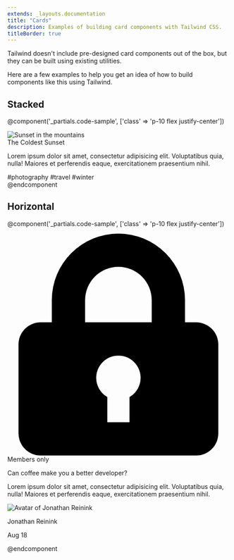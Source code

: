```yaml
---
extends: _layouts.documentation
title: "Cards"
description: Examples of building card components with Tailwind CSS.
titleBorder: true
---
```


Tailwind doesn't include pre-designed card components out of the box, but they can be built using existing utilities.

Here are a few examples to help you get an idea of how to build components like this using Tailwind.

## Stacked

@component('_partials.code-sample', ['class' => 'p-10 flex justify-center'])
<div class="max-w-sm rounded overflow-hidden shadow-lg">
  <img class="w-full" src="{{ $page->baseUrl }}/img/card-top.jpg" alt="Sunset in the mountains">
  <div class="px-6 py-4">
    <div class="font-bold text-xl mb-2">The Coldest Sunset</div>
    <p class="text-gray-700 text-base">
      Lorem ipsum dolor sit amet, consectetur adipisicing elit. Voluptatibus quia, nulla! Maiores et perferendis eaque, exercitationem praesentium nihil.
    </p>
  </div>
  <div class="px-6 py-4">
    <span class="inline-block bg-gray-200 rounded-full px-3 py-1 text-sm font-semibold text-gray-700 mr-2">#photography</span>
    <span class="inline-block bg-gray-200 rounded-full px-3 py-1 text-sm font-semibold text-gray-700 mr-2">#travel</span>
    <span class="inline-block bg-gray-200 rounded-full px-3 py-1 text-sm font-semibold text-gray-700">#winter</span>
  </div>
</div>
@endcomponent

## Horizontal

@component('_partials.code-sample', ['class' => 'p-10 flex justify-center'])
<div class="max-w-sm w-full lg:max-w-full lg:flex">
  <div class="h-48 lg:h-auto lg:w-48 flex-none bg-cover rounded-t lg:rounded-t-none lg:rounded-l text-center overflow-hidden" style="background-image: url('{{ $page->baseUrl }}/img/card-left.jpg')" title="Woman holding a mug">
  </div>
  <div class="border-r border-b border-l border-gray-400 lg:border-l-0 lg:border-t lg:border-gray-400 bg-white rounded-b lg:rounded-b-none lg:rounded-r p-4 flex flex-col justify-between leading-normal">
    <div class="mb-8">
      <p class="text-sm text-gray-600 flex items-center">
        <svg class="fill-current text-gray-500 w-3 h-3 mr-2" xmlns="http://www.w3.org/2000/svg" viewBox="0 0 20 20">
          <path d="M4 8V6a6 6 0 1 1 12 0v2h1a2 2 0 0 1 2 2v8a2 2 0 0 1-2 2H3a2 2 0 0 1-2-2v-8c0-1.1.9-2 2-2h1zm5 6.73V17h2v-2.27a2 2 0 1 0-2 0zM7 6v2h6V6a3 3 0 0 0-6 0z" />
        </svg>
        Members only
      </p>
      <div class="text-gray-900 font-bold text-xl mb-2">Can coffee make you a better developer?</div>
      <p class="text-gray-700 text-base">Lorem ipsum dolor sit amet, consectetur adipisicing elit. Voluptatibus quia, nulla! Maiores et perferendis eaque, exercitationem praesentium nihil.</p>
    </div>
    <div class="flex items-center">
      <img class="w-10 h-10 rounded-full mr-4" src="{{ $page->baseUrl }}/img/jonathan.jpg" alt="Avatar of Jonathan Reinink">
      <div class="text-sm">
        <p class="text-gray-900 leading-none">Jonathan Reinink</p>
        <p class="text-gray-600">Aug 18</p>
      </div>
    </div>
  </div>
</div>
@endcomponent
